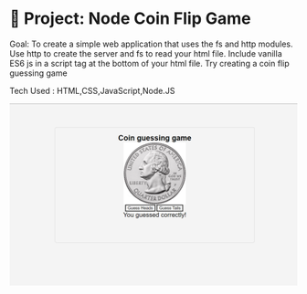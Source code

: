 # 💸 Project: Node Coin Flip Game

Goal: To create a simple web application that uses the fs and http modules. Use http to create the server and fs to read your html file. Include vanilla ES6 js in a script tag at the bottom of your html file. Try creating a coin flip guessing game

Tech Used : HTML,CSS,JavaScript,Node.JS


![](coinScrnshot.png)




